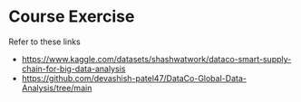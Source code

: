 Course Exercise
===

Refer to these links
- https://www.kaggle.com/datasets/shashwatwork/dataco-smart-supply-chain-for-big-data-analysis
- https://github.com/devashish-patel47/DataCo-Global-Data-Analysis/tree/main